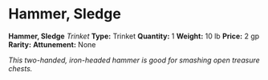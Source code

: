 # Hammer, Sledge

**Hammer, Sledge**
_Trinket_
**Type:** Trinket
**Quantity:** 1
**Weight:** 10 lb
**Price:** 2 gp
**Rarity:** 
**Attunement:** None

*This two-handed, iron-headed hammer is good for smashing open treasure chests.*